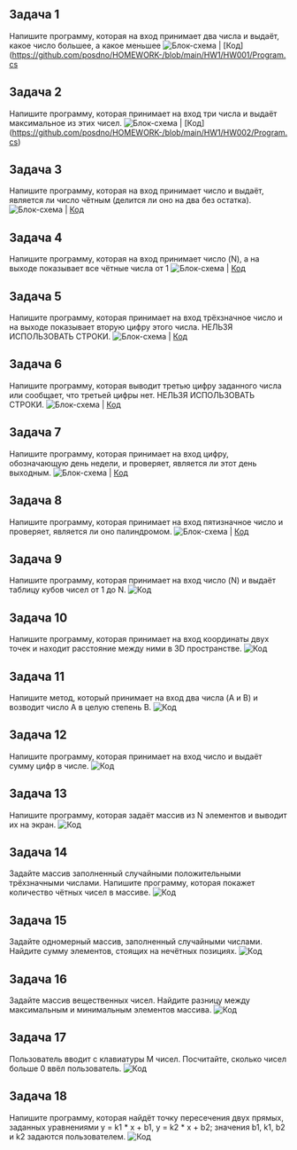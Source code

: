 ## Задача 1
Напишите программу, которая на вход принимает два числа и выдаёт, какое число большее, а какое меньшее
![Блок-схема](https://github.com/posdno/HOMEWORK-/blob/main/HW1/HW001/blok1.drawio.png) | [Код](https://github.com/posdno/HOMEWORK-/blob/main/HW1/HW001/Program.cs

## Задача 2
Напишите программу, которая принимает на вход три числа и выдаёт максимальное из этих чисел.
![Блок-схема](https://github.com/posdno/HOMEWORK-/blob/main/HW1/HW002/blok2.drawio.png) | [Код] (https://github.com/posdno/HOMEWORK-/blob/main/HW1/HW002/Program.cs) 

## Задача 3
Напишите программу, которая на вход принимает число и выдаёт, является ли число чётным (делится ли оно на два без остатка).
![Блок-схема](https://github.com/posdno/HOMEWORK-/blob/main/HW1/HW003/blok3.drawio.png) | [Код](https://github.com/posdno/HOMEWORK-/blob/main/HW1/HW003/Program.cs)

## Задача 4
Напишите программу, которая на вход принимает число (N), а на выходе показывает все чётные числа от 1 
![Блок-схема](https://github.com/posdno/HOMEWORK-/blob/main/HW1/HW004/blok4.drawio.png) | [Код](https://github.com/posdno/HOMEWORK-/blob/main/HW1/HW004/Program.cs)

## Задача 5
Напишите программу, которая принимает на вход трёхзначное число и на выходе показывает вторую цифру этого числа.
НЕЛЬЗЯ ИСПОЛЬЗОВАТЬ СТРОКИ.
![Блок-схема](https://github.com/posdno/HOMEWORK-/blob/main/HW2/HW005/blok5.drawio.png) | [Код](https://github.com/posdno/HOMEWORK-/blob/main/HW2/HW005/Program.cs)

## Задача 6
Напишите программу, которая выводит третью цифру заданного числа или сообщает, что третьей цифры нет.
НЕЛЬЗЯ ИСПОЛЬЗОВАТЬ СТРОКИ.
![Блок-схема](https://github.com/posdno/HOMEWORK-/blob/main/HW2/HW006/blok6.drawio.png) | [Код](https://github.com/posdno/HOMEWORK-/blob/main/HW2/HW006/Program.cs)

## Задача 7
Напишите программу, которая принимает на вход цифру, обозначающую день недели, и проверяет, является ли этот день выходным.
![Блок-схема](https://github.com/posdno/HOMEWORK-/blob/main/HW2/HW007/blok7.drawio.png) | [Код](https://github.com/posdno/HOMEWORK-/blob/main/HW2/HW007/Program.cs)

## Задача 8
Напишите программу, которая принимает на вход пятизначное число и проверяет, является ли оно палиндромом.
![Блок-схема](https://github.com/posdno/HOMEWORK-/blob/main/HW3/HW008/blok8.drawio.png) | [Код](https://github.com/posdno/HOMEWORK-/blob/main/HW3/HW008/Program.cs)

## Задача 9
Напишите программу, которая принимает на вход число (N) и выдаёт таблицу кубов чисел от 1 до N.
![Код](https://github.com/posdno/HOMEWORK-/blob/main/HW3/HW009/Program.cs)

## Задача 10
Напишите программу, которая принимает на вход координаты двух точек и находит расстояние между ними в 3D пространстве.
![Код](https://github.com/posdno/HOMEWORK-/blob/main/HW3/HW010/Program.cs)

## Задача 11
Напишите метод, который принимает на вход два числа (A и B) и возводит число A в целую степень B.
![Код](https://github.com/posdno/HOMEWORK-/blob/main/HW4/HW011/Program.cs)

## Задача 12 
Напишите программу, которая принимает на вход число и выдаёт сумму цифр в числе.
![Код](https://github.com/posdno/HOMEWORK-/blob/main/HW4/HW012/Program.cs)

## Задача 13
Напишите программу, которая задаёт массив из N элементов и выводит их на экран.
![Код](https://github.com/posdno/HOMEWORK-/blob/main/HW4/HW013/Program.cs)

## Задача 14
Задайте массив заполненный случайными положительными трёхзначными числами. Напишите программу, которая покажет количество чётных чисел в массиве.
![Код](https://github.com/posdno/HOMEWORK-/blob/main/HW5/HW014/Program.cs)

## Задача 15
Задайте одномерный массив, заполненный случайными числами. Найдите сумму элементов, стоящих на нечётных позициях.
![Код](https://github.com/posdno/HOMEWORK-/blob/main/HW5/HW015/Program.cs)

## Задача 16
Задайте массив вещественных чисел. Найдите разницу между максимальным и минимальным элементов массива.
![Код](https://github.com/posdno/HOMEWORK-/blob/main/HW5/HW016/Program.cs)

## Задача 17
Пользователь вводит с клавиатуры M чисел. Посчитайте, сколько чисел больше 0 ввёл пользователь.
![Код](https://github.com/posdno/HOMEWORK-/blob/main/HW6/HW017/Program.cs)

## Задача 18
Напишите программу, которая найдёт точку пересечения двух прямых, заданных уравнениями y = k1 * x + b1, y = k2 * x + b2; значения b1, k1, b2 и k2 задаются пользователем.
![Код](https://github.com/posdno/HOMEWORK-/blob/main/HW6/HW018/Program.cs)